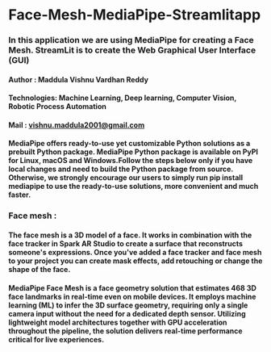 # Face-Mesh-MediaPipe-Streamlitapp
### In this application we are using **MediaPipe** for creating a Face Mesh. **StreamLit** is to create the Web Graphical User Interface (GUI)
#### **Author : Maddula Vishnu Vardhan Reddy**
####        **Technologies: Machine Learning, Deep learning, Computer Vision, Robotic Process Automation**
####        **Mail : vishnu.maddula2001@gmail.com**
####        MediaPipe offers ready-to-use yet customizable Python solutions as a prebuilt Python package. MediaPipe Python package is available on PyPI for Linux, macOS and Windows.Follow the steps below only if you have local changes and need to build the Python package from source. Otherwise, we strongly encourage our users to simply run pip install mediapipe to use the ready-to-use solutions, more convenient and much faster.
 ###       **Face mesh :**
 ####       The face mesh is a 3D model of a face. It works in combination with the face tracker in Spark AR Studio to create a surface that reconstructs someone's expressions. Once you've added a face tracker and face mesh to your project you can create mask effects, add retouching or change the shape of the face.
         
####         MediaPipe Face Mesh is a face geometry solution that estimates 468 3D face landmarks in real-time even on mobile devices. It employs machine learning (ML) to infer the 3D surface geometry, requiring only a single camera input without the need for a dedicated depth sensor. Utilizing lightweight model architectures together with GPU acceleration throughout the pipeline, the solution delivers real-time performance critical for live experiences.



     
     
     
